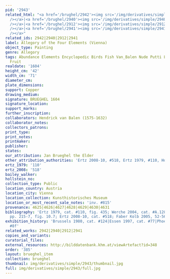 ```yaml
---
pid: '2943'
related_html: "<a href='/brughel/2942'><img src='/img/derivatives/simple/2942/thumbnail.jpg'
  /></a>|<a href='/brughel/2940'><img src='/img/derivatives/simple/2940/thumbnail.jpg'
  /></a>|<a href='/brughel/2912'><img src='/img/derivatives/simple/2912/thumbnail.jpg'
  /></a>|<a href='/brughel/2941'><img src='/img/derivatives/simple/2941/thumbnail.jpg'
  /></a>"
related_ids: 2942|2940|2912|2941
label: Allegory of the Four Elements (Vienna)
object_type: Painting
genre: Allegory
tags: Abundance Elements Encyclopedic Birds Fish Van_Balen Nude Putti Landscape Flowers
  Fruit
realdate: '1604'
height_cm: '42'
width_cm: '71'
diameter_cm: 
plate_dimensions: 
support: Copper
drawing_medium: 
signature: BRUEGHEL 1604
signature_location: 
support_marks: 
further_inscription: 
collaborators: Hendrick van Balen (1575-1632)
collaborator_notes: 
collectors_patrons: 
print_type: 
print_notes: 
printmaker: 
publisher: 
states: 
our_attribution: Jan Brueghel the Elder
other_attribution_authorities: 'Ertz 2008-10, #518, Ertz 1979, #110, Honig database'
ertz_1979: '110'
ertz_2008: '518'
bailey_walker: 
hollstein_no: 
collection_type: Public
location_country: Austria
location_city: Vienna
location_collection: Kunsthistorisches Museum
location_or_most_recent_sale_notes: 'inv. #815'
provenance: 4625|4626|4627|4628|4629|4630|4631
bibliography: 'Ertz 1979, cat. #110, fig. 435; Werche 2004, cat. #A.128; Silver 2006,
  pp. 215-7, fig. 10.7; Ertz 2008-10, cat. #518; Faber Kolb 2005, 52-56'
exhibition_history: 'Brussels 1980, cat. #124|Essen 1997, cat. #77|Phoenix 1999, cat.
  #8f'
related_works: 2942|2940|2912|2941
copies_and_variants: 
curatorial_files: 
external_resources: http://bilddatenbank.khm.at/viewArtefact?id=348
order: '385'
layout: brueghel_item
collection: brueghel
thumbnail: img/derivatives/simple/2943/thumbnail.jpg
full: img/derivatives/simple/2943/full.jpg
---
```

